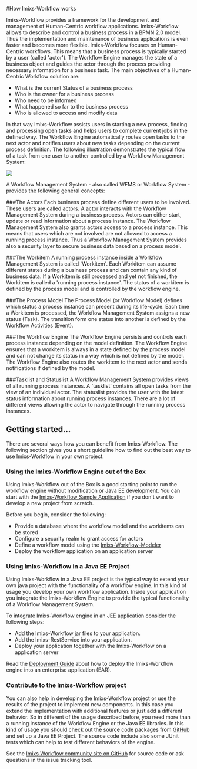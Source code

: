 #How Imixs-Workflow works

Imixs-Workflow provides a framework for the development and management of Human-Centric workflow applications. Imixs-Workflow allows to describe and control a business process in a BPMN 2.0 model. Thus the implementation and maintenance of business applications is even faster and becomes more flexible. Imixs-Workflow focuses on Human-Centric workflows. This means that a business process is typically started by a user (called 'actor'). The Workflow Engine manages the state of a business object and guides the actor through the process providing necessary information for a business task. The main objectives of a Human-Centric Workflow solution are:
 
  * What is the current Status of a business process 
  * Who is the owner for a business process
  * Who need to be informed
  * What happened so far to the business process
  * Who is allowed to access and modify data

In that way Imixs-Workflow assists users in starting a new process, finding and processing open tasks and helps users to complete current jobs in the defined way. The Workflow Engine automatically routes open tasks to the next actor and notifies users about new tasks depending on the current process definition. The following illustration demonstrates the typical flow of a task from one user to another controlled by a Workflow Management System:
 
<img src="./images/imixs-overview.png"  />
 
A Workflow Management System - also called WFMS or Workflow System - provides the following general concepts:
 
###The Actors
Each business process define different users to be involved. These users are called actors. A actor interacts with the Workflow Management System during a business process. Actors can either start, update or read information about a process instance. The Workflow Management System also grants actors access to a process instance. This means that users which are not involved are not allowed to access a running process instance. Thus a Workflow Management System provides also a security layer to secure business data based on a process model.  
 
 
###The Workitem
A running process instance inside a Workflow Management System is called 'Workitem'. Each Workitem can assume different states during a business process and can contain any kind of business data. If a Workitem is still processed and yet not finished, the Workitem is called a 'running process instance'. The status of a workitem is defined by the process model and is controlled by the workflow engine.
 

###The Process Model
The Process Model (or Workflow Model) defines which status a process instance can present during its life-cycle. Each time a Workitem  is processed, the Workflow Management System assigns a new status (Task). The transition form one status into another is defined by the Workflow Activities (Event). 

###The Workflow Engine
The Workflow Engine persists and controls each process instance depending on the model definition. The Workflow Engine ensures that a workitem is always in a state defined by the process model and can not change its status in a way which is not defined by the model. The Workflow Engine also routes the workitem to the next actor and sends notifications if defined by the model.  


###Tasklist and Statuslist
A Workflow Management System provides views of all running process instances. A 'tasklist' contains all open tasks from the view of an individual actor. The statuslist provides the user with the latest status information about running process instances. There are a lot of different views allowing the actor to navigate through the running process instances. 
 
 
 
 
 
## Getting started...
There are several ways how you can benefit from Imixs-Workflow. The following section gives you a short guideline how to find out the best way to use Imixs-Workflow in your own project.
 
### Using the Imixs-Workflow Engine out of the Box
Using Imixs-Workflow out of the Box is a good starting point to run the workflow engine without modification or Java EE development. You can start with the [Imixs-Workflow Sample Application](https://github.com/imixs/imixs-jsf-example) if you don't want to develop a new project from scratch. 

Before you begin, consider the following:
 
  * Provide a database where the workflow model and the workitems can be stored
  * Configure a security realm to grant access for actors
  * Define a workflow model using the [Imixs-Workflow-Modeler](./modelling/index.html) 
  * Deploy the workflow application on an application server
  


### Using Imixs-Workflow in a Java EE Project 
Using Imixs-Workflow in a Java EE project is the typical way to extend your own java project with the functionality of a workflow engine.  In this kind of usage you develop your own workflow application. Inside your application you integrate the Imixs-Workflow Engine to provide the typical functionality of a Workflow Management System. 

To integrate Imixs-Workflow engine in an JEE application consider the following steps: 
 
  * Add the Imixs-Workflow jar files to your application. 
  * Add the Imixs-RestService into your application. 
  * Deploy your application together with the Imixs-Workflow on a application server

Read the [Deployment Guide](./deployment/deployment_guide.html) about how to deploy the Imixs-Workflow engine into an enterprise application (EAR).  
   
### Contribute to the Imixs-Workflow project
You can also help in developing the Imixs-Workflow project or use the results of the project to implement new components. In this case you extend the implementation with additional features or just add a different behavior. So in different of the usage described before, you need more than a running instance of the Workflow  Engine or the Java EE libraries. In this kind of usage you should check out the source code packages from [GitHub](https://github.com/imixs/imixs-workflow) and set up a Java EE Project. The source code include also some JUnit tests which can help to test different behaviors of the engine.

See the [Imixs Workflow community site on GitHub](https://github.com/imixs/imixs-workflow) for source code or ask questions in the issue tracking tool. 

 
 